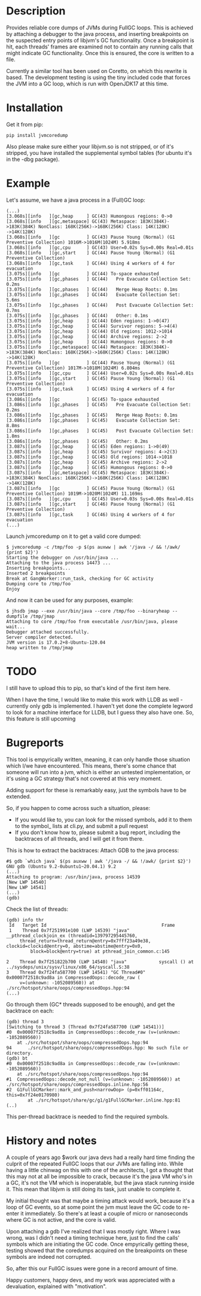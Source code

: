 # Description

Provides reliable core dumps of JVMs during FullGC loops. This is achieved by attaching a debugger to the java process, and inserting breakpoints on the suspected entry points of libjvm's GC functionality. Once a breakpoint is hit, each threads' frames are examined not to contain any running calls that might indicate GC functionality. Once this is ensured, the core is written to a file.

Currently a similar tool has been used on Coretto, on which this rewrite is based. The development testing is using the tiny included code that forces the JVM into a GC loop, which is run with OpenJDK17 at this time.

# Installation

Get it from pip:
```
pip install jvmcoredump
```

Also please make sure either your libjvm.so is not stripped, or of it's stripped, you have installed the supplemental symbol tables (for ubuntu it's in the -dbg package).

# Example

Let's assume, we have a java process in a (Full)GC loop:

```
(...)
[3.068s][info   ][gc,heap     ] GC(43) Humongous regions: 0->0
[3.068s][info   ][gc,metaspace] GC(43) Metaspace: 183K(384K)->183K(384K) NonClass: 168K(256K)->168K(256K) Class: 14K(128K)
->14K(128K)
[3.068s][info   ][gc          ] GC(43) Pause Young (Normal) (G1 Preventive Collection) 1016M->1016M(1024M) 5.918ms
[3.068s][info   ][gc,cpu      ] GC(43) User=0.02s Sys=0.00s Real=0.01s
[3.068s][info   ][gc,start    ] GC(44) Pause Young (Normal) (G1 Preventive Collection)
[3.068s][info   ][gc,task     ] GC(44) Using 4 workers of 4 for evacuation
[3.075s][info   ][gc          ] GC(44) To-space exhausted
[3.075s][info   ][gc,phases   ] GC(44)   Pre Evacuate Collection Set: 0.2ms
[3.075s][info   ][gc,phases   ] GC(44)   Merge Heap Roots: 0.1ms
[3.075s][info   ][gc,phases   ] GC(44)   Evacuate Collection Set: 5.6ms
[3.075s][info   ][gc,phases   ] GC(44)   Post Evacuate Collection Set: 0.7ms
[3.075s][info   ][gc,phases   ] GC(44)   Other: 0.1ms
[3.075s][info   ][gc,heap     ] GC(44) Eden regions: 1->0(47)
[3.075s][info   ][gc,heap     ] GC(44) Survivor regions: 5->4(4)
[3.075s][info   ][gc,heap     ] GC(44) Old regions: 1012->1014
[3.075s][info   ][gc,heap     ] GC(44) Archive regions: 2->2
[3.075s][info   ][gc,heap     ] GC(44) Humongous regions: 0->0
[3.075s][info   ][gc,metaspace] GC(44) Metaspace: 183K(384K)->183K(384K) NonClass: 168K(256K)->168K(256K) Class: 14K(128K)
->14K(128K)
[3.075s][info   ][gc          ] GC(44) Pause Young (Normal) (G1 Preventive Collection) 1017M->1018M(1024M) 6.804ms
[3.075s][info   ][gc,cpu      ] GC(44) User=0.02s Sys=0.00s Real=0.01s
[3.075s][info   ][gc,start    ] GC(45) Pause Young (Normal) (G1 Preventive Collection)
[3.075s][info   ][gc,task     ] GC(45) Using 4 workers of 4 for evacuation
[3.086s][info   ][gc          ] GC(45) To-space exhausted
[3.086s][info   ][gc,phases   ] GC(45)   Pre Evacuate Collection Set: 0.2ms
[3.086s][info   ][gc,phases   ] GC(45)   Merge Heap Roots: 0.1ms
[3.086s][info   ][gc,phases   ] GC(45)   Evacuate Collection Set: 8.8ms
[3.086s][info   ][gc,phases   ] GC(45)   Post Evacuate Collection Set: 1.8ms
[3.086s][info   ][gc,phases   ] GC(45)   Other: 0.2ms
[3.087s][info   ][gc,heap     ] GC(45) Eden regions: 1->0(49)
[3.087s][info   ][gc,heap     ] GC(45) Survivor regions: 4->2(3)
[3.087s][info   ][gc,heap     ] GC(45) Old regions: 1014->1018
[3.087s][info   ][gc,heap     ] GC(45) Archive regions: 2->2
[3.087s][info   ][gc,heap     ] GC(45) Humongous regions: 0->0
[3.087s][info   ][gc,metaspace] GC(45) Metaspace: 183K(384K)->183K(384K) NonClass: 168K(256K)->168K(256K) Class: 14K(128K)
->14K(128K)
[3.087s][info   ][gc          ] GC(45) Pause Young (Normal) (G1 Preventive Collection) 1019M->1020M(1024M) 11.169ms
[3.087s][info   ][gc,cpu      ] GC(45) User=0.03s Sys=0.00s Real=0.01s
[3.087s][info   ][gc,start    ] GC(46) Pause Young (Normal) (G1 Preventive Collection)
[3.087s][info   ][gc,task     ] GC(46) Using 4 workers of 4 for evacuation
(...)
```

Launch jvmcoredump on it to get a valid core dumped:

```
$ jvmcoredump -c /tmp/foo -p $(ps auxww | awk '/java -/ && !/awk/ {print $2}')
Starting the debugger on /usr/bin/java ...
Attaching to the java process 14473 ...
Inserting breakpoints...
Inserted 2 breakpoints
Break at GangWorker::run_task, checking for GC activity
Dumping core to /tmp/foo
Enjoy
```

And now it can be used for any purposes, example:

```
$ jhsdb jmap --exe /usr/bin/java --core /tmp/foo --binaryheap --dumpfile /tmp/jmap
Attaching to core /tmp/foo from executable /usr/bin/java, please wait...
Debugger attached successfully.
Server compiler detected.
JVM version is 17.0.2+8-Ubuntu-120.04
heap written to /tmp/jmap
```

# TODO

I still have to upload this to pip, so that's kind of the first item here.

When I have the time, I would like to make this work with LLDB as well - currently only gdb is implemented. I haven't yet done the complete legword to look for a machine interface for LLDB, but I guess they also have one. So, this feature is still upcoming

# Bugreports

This tool is empyrically written, meaning, it can only handle those situation which I/we have encountered. This means, there's some chance that someone will run into a jvm, which is either an untested implementation, or it's using a GC strategy that's not covered at this very moment.

Adding support for these is remarkably easy, just the symbols have to be extended.

So, if you happen to come across such a situation, please:

 - If you would like to, you can look for the missed symbols, add it to them to the symbol_ lists at cli.py, and submit a pull request
 - If you don't know how to, please submit a bug report, including the backtraces of all threads, and I will get it from there.

This is how to extract the backtraces:
Attach GDB to the java process:
```
#$ gdb `which java` $(ps auxww | awk '/java -/ && !/awk/ {print $2}')
GNU gdb (Ubuntu 9.2-0ubuntu1~20.04.1) 9.2
(...)
Attaching to program: /usr/bin/java, process 14539
[New LWP 14540]
[New LWP 14541]
(...)
(gdb)
```

Check the list of threads:
```
(gdb) info thr
 Id   Target Id                                           Frame
 1    Thread 0x7f251991e100 (LWP 14539) "java"            __pthread_clockjoin_ex (threadid=139797295445760,
     thread_return=thread_return@entry=0x7fff23a49e38, clockid=clockid@entry=0, abstime=abstime@entry=0x0,
         block=block@entry=true) at pthread_join_common.c:145

2    Thread 0x7f251822b700 (LWP 14540) "java"            syscall () at ../sysdeps/unix/sysv/linux/x86_64/syscall.S:38
3    Thread 0x7f24fa587700 (LWP 14541) "GC Thread#0"     0x00007f2518c9ad8a in CompressedOops::decode_raw (
     v=(unknown: -1052089560)) at ./src/hotspot/share/oops/compressedOops.hpp:94
(...)      
```

Go through them (GC* threads supposed to be enough), and get the backtrace on each:
```
(gdb) thread 3
[Switching to thread 3 (Thread 0x7f24fa587700 (LWP 14541))]
#0  0x00007f2518c9ad8a in CompressedOops::decode_raw (v=(unknown: -1052089560))
    at ./src/hotspot/share/oops/compressedOops.hpp:94
94      ./src/hotspot/share/oops/compressedOops.hpp: No such file or directory.
(gdb) bt
#0  0x00007f2518c9ad8a in CompressedOops::decode_raw (v=(unknown: -1052089560))
    at ./src/hotspot/share/oops/compressedOops.hpp:94
#1  CompressedOops::decode_not_null (v=(unknown: -1052089560)) at ./src/hotspot/share/oops/compressedOops.inline.hpp:56
#2  G1FullGCMarker::mark_and_push<narrowOop> (p=0xff01164c, this=0x7f24e0170980)
        at ./src/hotspot/share/gc/g1/g1FullGCMarker.inline.hpp:81
(..)	
```

This per-thread backtrace is needed to find the required symbols.

# History and notes

A couple of years ago $work our java devs had a really hard time finding the culprit of the repeated FullGC loops that our JVMs are falling into. While having a little chinwag on this with one of the architects, I got a thought that this may not at all be impossible to crack, because it's the java VM who's in a GC, it's not the VM which is inoperatable, but the java stack running inside it. This mean that libjvm is still doing its task, just unable to complete it.

My initial thought was that maybe a timing attack would work, because it's a loop of GC events, so at some point the jvm must leave the GC code to re-enter it immediately. So there's at least a couple of micro or nanoseconds where GC is not active, and the core is valid.

Upon attaching a gdb I've realized that I was mostly right. Where I was wrong, was I didn't need a timing technique here, just to find the calls' symbols which are initiating the GC code. Once empyrically getting these, testing showed that the coredumps acquired on the breakpoints on these symbols are indeed not corrupted.

So, after this our FullGC issues were gone in a record amount of time.

Happy customers, happy devs, and my work was appreciated with a devaluation, explained with "motivation".
